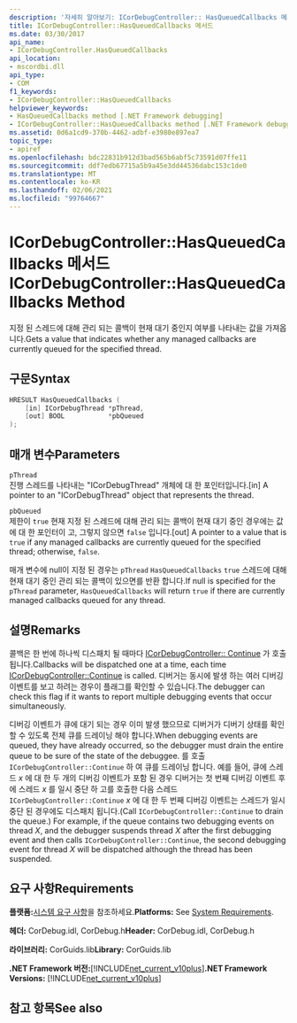 ```yaml
---
description: '자세히 알아보기: ICorDebugController:: HasQueuedCallbacks 메서드'
title: ICorDebugController::HasQueuedCallbacks 메서드
ms.date: 03/30/2017
api_name:
- ICorDebugController.HasQueuedCallbacks
api_location:
- mscordbi.dll
api_type:
- COM
f1_keywords:
- ICorDebugController::HasQueuedCallbacks
helpviewer_keywords:
- HasQueuedCallbacks method [.NET Framework debugging]
- ICorDebugController::HasQueuedCallbacks method [.NET Framework debugging]
ms.assetid: 0d6a1cd9-370b-4462-adbf-e3980e897ea7
topic_type:
- apiref
ms.openlocfilehash: bdc22831b912d3bad565b6abf5c73591d07ffe11
ms.sourcegitcommit: ddf7edb67715a5b9a45e3dd44536dabc153c1de0
ms.translationtype: MT
ms.contentlocale: ko-KR
ms.lasthandoff: 02/06/2021
ms.locfileid: "99764667"
---
```

# <a name="icordebugcontrollerhasqueuedcallbacks-method"></a><span data-ttu-id="1e170-103">ICorDebugController::HasQueuedCallbacks 메서드</span><span class="sxs-lookup"><span data-stu-id="1e170-103">ICorDebugController::HasQueuedCallbacks Method</span></span>

<span data-ttu-id="1e170-104">지정 된 스레드에 대해 관리 되는 콜백이 현재 대기 중인지 여부를 나타내는 값을 가져옵니다.</span><span class="sxs-lookup"><span data-stu-id="1e170-104">Gets a value that indicates whether any managed callbacks are currently queued for the specified thread.</span></span>  
  
## <a name="syntax"></a><span data-ttu-id="1e170-105">구문</span><span class="sxs-lookup"><span data-stu-id="1e170-105">Syntax</span></span>  
  
```cpp  
HRESULT HasQueuedCallbacks (  
    [in] ICorDebugThread *pThread,  
    [out] BOOL           *pbQueued  
);  
```  
  
## <a name="parameters"></a><span data-ttu-id="1e170-106">매개 변수</span><span class="sxs-lookup"><span data-stu-id="1e170-106">Parameters</span></span>  

 `pThread`  
 <span data-ttu-id="1e170-107">진행 스레드를 나타내는 "ICorDebugThread" 개체에 대 한 포인터입니다.</span><span class="sxs-lookup"><span data-stu-id="1e170-107">[in] A pointer to an "ICorDebugThread" object that represents the thread.</span></span>  
  
 `pbQueued`  
 <span data-ttu-id="1e170-108">제한이 `true` 현재 지정 된 스레드에 대해 관리 되는 콜백이 현재 대기 중인 경우에는 값에 대 한 포인터이 고, 그렇지 않으면 `false` 입니다.</span><span class="sxs-lookup"><span data-stu-id="1e170-108">[out] A pointer to a value that is `true` if any managed callbacks are currently queued for the specified thread; otherwise, `false`.</span></span>  
  
 <span data-ttu-id="1e170-109">매개 변수에 null이 지정 된 경우는 `pThread` `HasQueuedCallbacks` `true` 스레드에 대해 현재 대기 중인 관리 되는 콜백이 있으면를 반환 합니다.</span><span class="sxs-lookup"><span data-stu-id="1e170-109">If null is specified for the `pThread` parameter, `HasQueuedCallbacks` will return `true` if there are currently managed callbacks queued for any thread.</span></span>  
  
## <a name="remarks"></a><span data-ttu-id="1e170-110">설명</span><span class="sxs-lookup"><span data-stu-id="1e170-110">Remarks</span></span>  

 <span data-ttu-id="1e170-111">콜백은 한 번에 하나씩 디스패치 될 때마다 [ICorDebugController:: Continue](icordebugcontroller-continue-method.md) 가 호출 됩니다.</span><span class="sxs-lookup"><span data-stu-id="1e170-111">Callbacks will be dispatched one at a time, each time [ICorDebugController::Continue](icordebugcontroller-continue-method.md) is called.</span></span> <span data-ttu-id="1e170-112">디버거는 동시에 발생 하는 여러 디버깅 이벤트를 보고 하려는 경우이 플래그를 확인할 수 있습니다.</span><span class="sxs-lookup"><span data-stu-id="1e170-112">The debugger can check this flag if it wants to report multiple debugging events that occur simultaneously.</span></span>  
  
 <span data-ttu-id="1e170-113">디버깅 이벤트가 큐에 대기 되는 경우 이미 발생 했으므로 디버거가 디버기 상태를 확인할 수 있도록 전체 큐를 드레이닝 해야 합니다.</span><span class="sxs-lookup"><span data-stu-id="1e170-113">When debugging events are queued, they have already occurred, so the debugger must drain the entire queue to be sure of the state of the debuggee.</span></span> <span data-ttu-id="1e170-114">를 호출 `ICorDebugController::Continue` 하 여 큐를 드레이닝 합니다. 예를 들어, 큐에 스레드 *x* 에 대 한 두 개의 디버깅 이벤트가 포함 된 경우 디버거는 첫 번째 디버깅 이벤트 후에 스레드 *x* 를 일시 중단 하 고를 호출한 다음 스레드 `ICorDebugController::Continue` *x* 에 대 한 두 번째 디버깅 이벤트는 스레드가 일시 중단 된 경우에도 디스패치 됩니다.</span><span class="sxs-lookup"><span data-stu-id="1e170-114">(Call `ICorDebugController::Continue` to drain the queue.) For example, if the queue contains two debugging events on thread *X*, and the debugger suspends thread *X* after the first debugging event and then calls `ICorDebugController::Continue`, the second debugging event for thread *X* will be dispatched although the thread has been suspended.</span></span>  
  
## <a name="requirements"></a><span data-ttu-id="1e170-115">요구 사항</span><span class="sxs-lookup"><span data-stu-id="1e170-115">Requirements</span></span>  

 <span data-ttu-id="1e170-116">**플랫폼:**[시스템 요구 사항](../../get-started/system-requirements.md)을 참조하세요.</span><span class="sxs-lookup"><span data-stu-id="1e170-116">**Platforms:** See [System Requirements](../../get-started/system-requirements.md).</span></span>  
  
 <span data-ttu-id="1e170-117">**헤더:** CorDebug.idl, CorDebug.h</span><span class="sxs-lookup"><span data-stu-id="1e170-117">**Header:** CorDebug.idl, CorDebug.h</span></span>  
  
 <span data-ttu-id="1e170-118">**라이브러리:** CorGuids.lib</span><span class="sxs-lookup"><span data-stu-id="1e170-118">**Library:** CorGuids.lib</span></span>  
  
 <span data-ttu-id="1e170-119">**.NET Framework 버전:**[!INCLUDE[net_current_v10plus](../../../../includes/net-current-v10plus-md.md)]</span><span class="sxs-lookup"><span data-stu-id="1e170-119">**.NET Framework Versions:** [!INCLUDE[net_current_v10plus](../../../../includes/net-current-v10plus-md.md)]</span></span>  
  
## <a name="see-also"></a><span data-ttu-id="1e170-120">참고 항목</span><span class="sxs-lookup"><span data-stu-id="1e170-120">See also</span></span>
